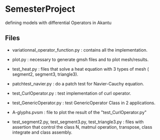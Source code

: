 # SemesterProject
 defining models with differential Operators in Akantu
## Files 
- variationnal_operator_function.py : contains all the implementation.

- plot.py : necessary to generate gmsh files and to plot mesh/results.
  
- test_heat.py : files that solve a heat equation with 3 types of mesh ( segment2, segment3, triangle3).
  
- patchtest_navier.py : do a patch test for Navier-Cauchy equation.

- test_CurlOperator.py : test implementation of curl operator.

- test_GenericOperator.py : test GenericOperator Class in 2 applications.

- A-glyphs.pvsm : file to plot the result of the "test_CurlOperator.py"
  
- test_segment2.py, test_segment3.py, test_triangle3.py : files with assertion that control the class N, matmul operation, transpose, class integrate and class assembly.

